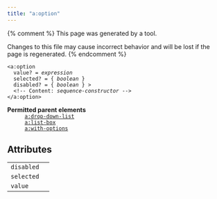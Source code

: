 ```yaml
---
title: "a:option"
---
```


{% comment %}
This page was generated by a tool.

Changes to this file may cause incorrect behavior and will be lost if
the page is regenerated.
{% endcomment %}

<div class="ref-element-syntax language-xml highlighter-rouge"><pre class="highlight"><code><span class="nt">&lt;a:option</span>
  <span>value</span>? = <i title="Expression.">expression</i>
  <span>selected</span>? = { <i title="One of the values &#34;yes&#34;, &#34;no&#34;, &#34;true&#34;, &#34;false&#34;, &#34;1&#34; or &#34;0&#34;.">boolean</i> }
  <span>disabled</span>? = { <i title="One of the values &#34;yes&#34;, &#34;no&#34;, &#34;true&#34;, &#34;false&#34;, &#34;1&#34; or &#34;0&#34;.">boolean</i> } &gt;
  &lt;!-- Content: <i>sequence-constructor</i> --&gt;
<span class="nt">&lt;/a:option&gt;</span></code></pre></div>
<dl>
   <dt><b>Permitted parent elements</b></dt>
   <dd><a href="drop-down-list.html"><code>a:drop-down-list</code></a></dd>
   <dd><a href="list-box.html"><code>a:list-box</code></a></dd>
   <dd><a href="with-options.html"><code>a:with-options</code></a></dd>
</dl>
<h2>Attributes</h2>
<div class="table-responsive">
   <table class="ref-attribs">
      <tr>
         <td><code>disabled</code></td>
         <td></td>
      </tr>
      <tr>
         <td><code>selected</code></td>
         <td></td>
      </tr>
      <tr>
         <td><code>value</code></td>
         <td></td>
      </tr>
   </table>
</div>